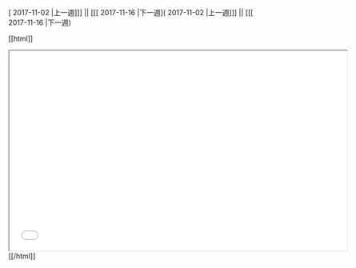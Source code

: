 [ 2017-11-02 |上一週]]] || [[[ 2017-11-16 |下一週]( 2017-11-02 |上一週]]] || [[[ 2017-11-16 |下一週)



[[html]]
<iframe src='<http://pad.hackingthursday.org>  ?showControls=true&showChat=true&showLineNumbers=true&useMonospaceFont=false' width=675 height=400></iframe>
[[/html]]